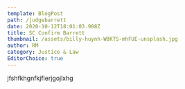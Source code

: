```yaml
---
template: BlogPost
path: /judgebarrett
date: 2020-10-12T18:01:03.908Z
title: SC Confirm Barrett
thumbnail: /assets/billy-huynh-W8KTS-mhFUE-unsplash.jpg
author: RM
category: Justice & Law
EditorChoice: true
---
```

jfshfkhgnfkjfierjgojlxhg
